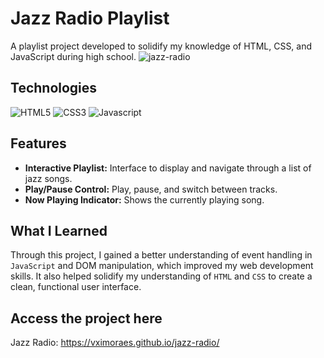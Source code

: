 # Jazz Radio Playlist
A playlist project developed to solidify my knowledge of HTML, CSS, and JavaScript during high school.
![jazz-radio](https://github.com/user-attachments/assets/d99cec74-8e01-4470-91a0-dad53496078a)

## Technologies

<img alt="HTML5" src="https://img.shields.io/badge/HTML5-E34F26?style=for-the-badge&logo=html5&logoColor=white" /> <img alt="CSS3" src="https://img.shields.io/badge/CSS3-1572B6?style=for-the-badge&logo=css3&logoColor=white" /> <img alt="Javascript" src="https://img.shields.io/badge/JavaScript-F7DF1E?style=for-the-badge&logo=JavaScript&logoColor=white" />

## Features
- **Interactive Playlist:** Interface to display and navigate through a list of jazz songs.
- **Play/Pause Control:** Play, pause, and switch between tracks.
- **Now Playing Indicator:** Shows the currently playing song.

## What I Learned
Through this project, I gained a better understanding of event handling in ```JavaScript``` and DOM manipulation, which improved my web development skills. It also helped solidify my understanding of ```HTML``` and ```CSS``` to create a clean, functional user interface.

## Access the project here
Jazz Radio: https://vximoraes.github.io/jazz-radio/
